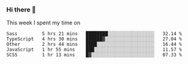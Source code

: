 ### Hi there 👋

<!--
**qiruohan/qiruohan** is a ✨ _special_ ✨ repository because its `README.md` (this file) appears on your GitHub profile.

Here are some ideas to get you started:

- 🔭 I’m currently working on ...
- 🌱 I’m currently learning ...
- 👯 I’m looking to collaborate on ...
- 🤔 I’m looking for help with ...
- 💬 Ask me about ...
- 📫 How to reach me: ...
- 😄 Pronouns: ...
- ⚡ Fun fact: ...
-->

This week I spent my time on 
<!--START_SECTION:waka-->
```text
Sass         5 hrs 21 mins   ████████░░░░░░░░░░░░░░░░░   32.14 % 
TypeScript   4 hrs 30 mins   ██████▓░░░░░░░░░░░░░░░░░░   27.04 % 
Other        2 hrs 44 mins   ████░░░░░░░░░░░░░░░░░░░░░   16.44 % 
JavaScript   1 hr 55 mins    ███░░░░░░░░░░░░░░░░░░░░░░   11.57 % 
SCSS         1 hr 13 mins    █▓░░░░░░░░░░░░░░░░░░░░░░░   07.33 % 
```
<!--END_SECTION:waka-->
